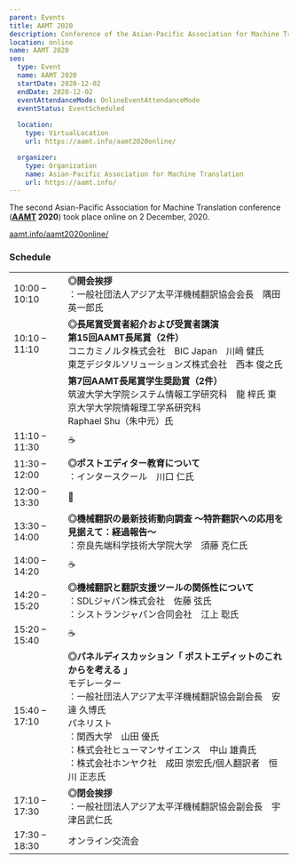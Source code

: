```yaml
---
parent: Events
title: AAMT 2020
description: Conference of the Asian-Pacific Association for Machine Translation
location: online
name: AAMT 2020
seo:
  type: Event
  name: AAMT 2020
  startDate: 2020-12-02
  endDate: 2020-12-02
  eventAttendanceMode: OnlineEventAttendanceMode
  eventStatus: EventScheduled
  
  location:
    type: VirtualLocation
    url: https://aamt.info/aamt2020online/

  organizer:
    type: Organization
    name: Asian-Pacific Association for Machine Translation
    url: https://aamt.info/
---
```


The second Asian-Pacific Association for Machine Translation conference (**[AAMT](../associations/aamt.md) 2020**) took place online on 2 December, 2020.

[aamt.info/aamt2020online/](https://aamt.info/aamt2020online/)

### Schedule

|     |     |
| --- | --- |
| 10:00 – 10:10 |	**◎開会挨拶** <br>：一般社団法人アジア太平洋機械翻訳協会会長　隅田英一郎氏 |
| 10:10 – 11:10 |	**◎長尾賞受賞者紹介および受賞者講演** <br>**第15回AAMT長尾賞（2件）** <br>コニカミノルタ株式会社　BIC Japan　川﨑 健氏 <br>東芝デジタルソリューションズ株式会社　西本 俊之氏 |
| | **第7回AAMT長尾賞学生奨励賞（2件）** <br>筑波大学大学院システム情報工学研究科　龍 梓氏 東京大学大学院情報理工学系研究科　<br>Raphael Shu（朱中元）氏 |
| 11:10 – 11:30 | ☕️ |
| 11:30 – 12:00 |	**◎ポストエディター教育について** <br>：インタースクール　川口 仁氏 |
| 12:00 – 13:30 |	🍴 |
| 13:30 – 14:00 |	**◎機械翻訳の最新技術動向調査 〜特許翻訳への応用を見据えて：経過報告〜** <br>：奈良先端科学技術大学院大学　須藤 克仁氏 |
| 14:00 – 14:20 | ☕️ |
| 14:20 – 15:20 |	**◎機械翻訳と翻訳支援ツールの関係性について** <br>：SDLジャパン株式会社　佐藤 弦氏 <br>：シストランジャパン合同会社　江上 聡氏 |
| 15:20 – 15:40 | ☕️ |
| 15:40 – 17:10 |	**◎パネルディスカッション「 ポストエディットのこれからを考える 」** <br>モデレーター <br>：一般社団法人アジア太平洋機械翻訳協会副会長　安達 久博氏 <br>パネリスト <br>：関西大学　山田 優氏 <br>：株式会社ヒューマンサイエンス　中山 雄貴氏 <br>：株式会社ホンヤク社　成田 崇宏氏/個人翻訳者　恒川 正志氏 |
| 17:10 – 17:30 |	**◎閉会挨拶** <br>：一般社団法人アジア太平洋機械翻訳協会副会長　宇津呂武仁氏 |
| 17:30 – 18:30 |	オンライン交流会 |

